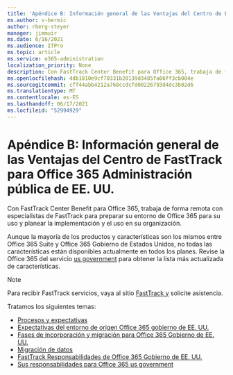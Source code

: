 ```yaml
---
title: 'Apéndice B: Información general de las Ventajas del Centro de FastTrack para Office 365 Administración pública de EE. UU.'
ms.author: v-bermic
author: rberg-steyer
manager: jimmuir
ms.date: 6/16/2021
ms.audience: ITPro
ms.topic: article
ms.service: o365-administration
localization_priority: None
description: Con FastTrack Center Benefit para Office 365, trabaja de forma remota con especialistas de FastTrack para preparar su entorno de Office 365 para su uso y planear la implementación y el uso en su organización.
ms.openlocfilehash: 4db1810e9cf70331b20139d3485fa06ff3cb084e
ms.sourcegitcommit: cff44abb4212a768ccdcfd00226793d4dc3b02d6
ms.translationtype: MT
ms.contentlocale: es-ES
ms.lasthandoff: 06/17/2021
ms.locfileid: "52994929"
---
```

# <a name="appendix-b---fasttrack-center-benefit-overview-for-office-365-us-government"></a>Apéndice B: Información general de las Ventajas del Centro de FastTrack para Office 365 Administración pública de EE. UU.

Con FastTrack Center Benefit para Office 365, trabaja de forma remota con especialistas de FastTrack para preparar su entorno de Office 365 para su uso y planear la implementación y el uso en su organización. 
  
Aunque la mayoría de los productos y características son los mismos entre Office 365 Suite y Office 365 Gobierno de Estados Unidos, no todas las características están disponibles actualmente en todos los planes. Revise la Office 365 del servicio [us government](https://aka.ms/aboutgovcloud) para obtener la lista más actualizada de características.

> [!NOTE]
> Para recibir FastTrack servicios, vaya al sitio [FastTrack y](https://go.microsoft.com/fwlink/?linkid=780698) solicite asistencia.  

Tratamos los siguientes temas:
- [Procesos y expectativas](process-and-expectations.md) 
- [Expectativas del entorno de origen Office 365 gobierno de EE. UU.](US-Gov-appendix-source-environment-expectations.md)   
- [Fases de incorporación y migración para Office 365 Gobierno de EE. UU.](US-Gov-appendix-onboarding-and-migration.md)
- [Migración de datos](data-migration.md)    
- [FastTrack Responsabilidades de Office 365 Gobierno de EE. UU.](US-Gov-appendix-fasttrack-responsibilities.md)   
- [Sus responsabilidades para Office 365 us government](US-Gov-appendix-your-responsibilities.md)    

